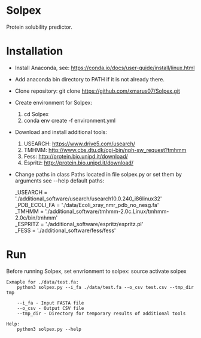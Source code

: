 # Solpex
Protein solubility predictor.

# Installation

  - Install Anaconda, see: https://conda.io/docs/user-guide/install/linux.html
  - Add anaconda bin directory to PATH if it  is not already there.
  - Clone repository: git clone https://github.com/xmarus07/Solpex.git
  - Create environment for Solpex:
	  1. cd Solpex
	  2. conda env create -f environment.yml

- Download and install additional tools:
	1. USEARCH: https://www.drive5.com/usearch/
	2. TMHMM: http://www.cbs.dtu.dk/cgi-bin/nph-sw_request?tmhmm
	3. Fess: http://protein.bio.unipd.it/download/
	4. Espritz: http://protein.bio.unipd.it/download/
- Change paths in class Paths located in file solpex.py or set them by arguments see --help default paths:
   
    _USEARCH = './additional_software/usearch/usearch10.0.240_i86linux32'  
	_PDB_ECOLI_FA = './data/Ecoli_xray_nmr_pdb_no_nesg.fa'  
    _TMHMM = './additional_software/tmhmm-2.0c.Linux/tmhmm-2.0c/bin/tmhmm'  
	_ESPRITZ = './additional_software/espritz/espritz.pl'  
	_FESS = './additional_software/fess/fess'

# Run

Before running Solpex, set envrionment to solpex: source activate solpex
	
	Exmaple for ./data/test.fa:
		python3 solpex.py --i_fa ./data/test.fa --o_csv test.csv --tmp_dir tmp
		
		--i_fa - Input FASTA file
		--o_csv - Output CSV file
		--tmp_dir - Directory for temporary results of additional tools
		
	Help:
		python3 solpex.py --help

